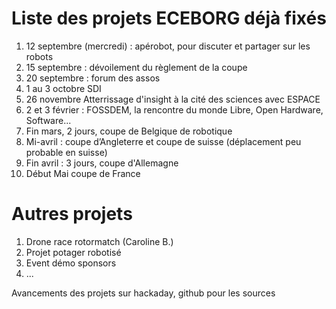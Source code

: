 # Liste des projets ECEBORG déjà fixés

1. 12 septembre (mercredi) : apérobot, pour discuter et partager sur les robots
1. 15 septembre : dévoilement du règlement de la coupe
1. 20 septembre : forum des assos
1. 1 au 3 octobre SDI
1. 26 novembre Atterrissage d'insight à la cité des sciences avec ESPACE
1. 2 et 3 février : FOSSDEM, la rencontre du monde Libre, Open Hardware, Software...
1. Fin mars, 2 jours, coupe de Belgique de robotique
1. Mi-avril : coupe d’Angleterre et coupe de suisse (déplacement peu probable en suisse)
1. Fin avril : 3 jours, coupe d'Allemagne
1. Début Mai coupe de France

# Autres projets
1. Drone race rotormatch (Caroline B.)
1. Projet potager robotisé
1. Event démo sponsors
1. ...

Avancements des projets sur hackaday, github pour les sources